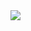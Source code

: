<img src="https://capsule-render.vercel.app/api?type=waving&color=auto&height=240&section=header&text=Hi%20👋,%20I'm%20Rahul%20Raj&fontSize=50&animation=fadeIn&fontAlignY=36&desc=🎮%20A%20I'm%20A%20Student&descAlignY=51&descAlign=62"/>
  

